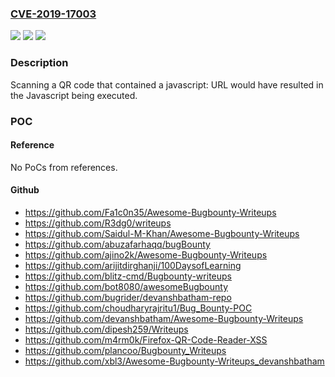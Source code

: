 ### [CVE-2019-17003](https://cve.mitre.org/cgi-bin/cvename.cgi?name=CVE-2019-17003)
![](https://img.shields.io/static/v1?label=Product&message=Firefox%20for%20iOS&color=blue)
![](https://img.shields.io/static/v1?label=Version&message=%3F%3C%3D%2025%20&color=brighgreen)
![](https://img.shields.io/static/v1?label=Vulnerability&message=%20Improper%20parsing%20of%20QR%20codes%20in%20address%20bar%20could%20lead%20to%20XSS&color=brighgreen)

### Description

Scanning a QR code that contained a javascript: URL would have resulted in the Javascript being executed.

### POC

#### Reference
No PoCs from references.

#### Github
- https://github.com/Fa1c0n35/Awesome-Bugbounty-Writeups
- https://github.com/R3dg0/writeups
- https://github.com/Saidul-M-Khan/Awesome-Bugbounty-Writeups
- https://github.com/abuzafarhaqq/bugBounty
- https://github.com/ajino2k/Awesome-Bugbounty-Writeups
- https://github.com/arijitdirghanji/100DaysofLearning
- https://github.com/blitz-cmd/Bugbounty-writeups
- https://github.com/bot8080/awesomeBugbounty
- https://github.com/bugrider/devanshbatham-repo
- https://github.com/choudharyrajritu1/Bug_Bounty-POC
- https://github.com/devanshbatham/Awesome-Bugbounty-Writeups
- https://github.com/dipesh259/Writeups
- https://github.com/m4rm0k/Firefox-QR-Code-Reader-XSS
- https://github.com/plancoo/Bugbounty_Writeups
- https://github.com/xbl3/Awesome-Bugbounty-Writeups_devanshbatham

